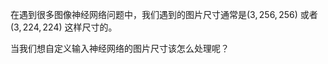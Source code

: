在遇到很多图像神经网络问题中，我们遇到的图片尺寸通常是$(3, 256, 256)$ 或者 $(3, 224, 224)$ 这样尺寸的。

当我们想自定义输入神经网络的图片尺寸该怎么处理呢？

 

